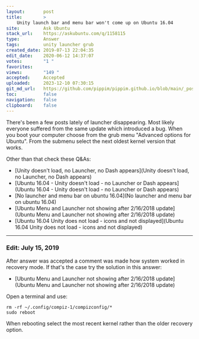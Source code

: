 ```yaml
---
layout:       post
title:        >
    Unity launch bar and menu bar won't come up on Ubuntu 16.04
site:         Ask Ubuntu
stack_url:    https://askubuntu.com/q/1158115
type:         Answer
tags:         unity launcher grub
created_date: 2019-07-13 22:04:35
edit_date:    2020-06-12 14:37:07
votes:        "1 "
favorites:    
views:        "149 "
accepted:     Accepted
uploaded:     2023-12-10 07:30:15
git_md_url:   https://github.com/pippim/pippim.github.io/blob/main/_posts/2019/2019-07-13-Unity-launch-bar-and-menu-bar-won_t-come-up-on-Ubuntu-16.04.md
toc:          false
navigation:   false
clipboard:    false
---
```


There's been a few posts lately of launcher disappearing. Most likely everyone suffered from the same update which introduced a bug. When you boot your computer choose from the grub menu "Advanced options for Ubuntu". From the submenu select the next oldest kernel version that works.

Other than that check these Q&As:

- [Unity doesn&#39;t load, no Launcher, no Dash appears](Unity doesn&#39;t load, no Launcher, no Dash appears)
- [Ubuntu 16.04 - Unity doesn&#39;t load - no Launcher or Dash appears](Ubuntu 16.04 - Unity doesn&#39;t load - no Launcher or Dash appears)
- [No launcher and menu bar on ubuntu 16.04](No launcher and menu bar on ubuntu 16.04)
- [Ubuntu Menu and Launcher not showing after 2/16/2018 update](Ubuntu Menu and Launcher not showing after 2/16/2018 update)
- [Ubuntu 16.04 Unity does not load - icons and not displayed](Ubuntu 16.04 Unity does not load - icons and not displayed)


----------


### Edit: July 15, 2019

After answer was accepted a comment was made how system worked in recovery mode. If that's the case try the solution in this answer:

- [Ubuntu Menu and Launcher not showing after 2/16/2018 update](Ubuntu Menu and Launcher not showing after 2/16/2018 update)

Open a terminal and use:

``` 
rm -rf ~/.config/compiz-1/compizconfig/*
sudo reboot
```

When rebooting select the most recent kernel rather than the older recovery option.

